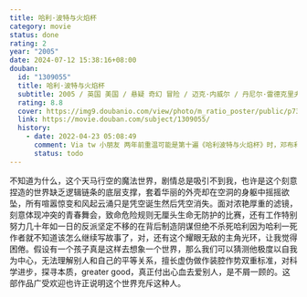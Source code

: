 ```yaml
---
title: 哈利·波特与火焰杯
category: movie
status: done
rating: 2
year: "2005"
date: 2024-07-12 15:38:16+08:00
douban:
  id: "1309055"
  title: 哈利·波特与火焰杯
  subtitle: 2005 / 英国 美国 / 悬疑 奇幻 冒险 / 迈克·内威尔 / 丹尼尔·雷德克里夫 艾玛·沃森
  rating: 8.8
  cover: https://img9.doubanio.com/view/photo/m_ratio_poster/public/p735391084.jpg
  link: https://movie.douban.com/subject/1309055/
  history:
    - date: 2022-04-23 05:08:49
      comment: Via tw 小朋友 两年前重温可能是第十遍《哈利波特与火焰杯》时，邓布利多在塞德里克死后的这段发言振聋发聩。
      status: todo
---
```


不知道为什么，这个天马行空的魔法世界，剧情总是吸引不到我，也许是这个刻意捏造的世界缺乏逻辑链条的底层支撑，套着华丽的外壳却在空洞的身躯中摇摇欲坠，所有喧嚣惊变和风起云涌只是凭空诞生然后凭空消失。面对浓艳厚重的滤镜，刻意体现冲突的青春舞会，致命危险规则无厘头生命无防护的比赛，还有工作特别努力几十年如一日的反派坚定不移的在背后制造阴谋但绝不杀死哈利因为哈利一死作者就不知道该怎么继续写故事了，对，还有这个耀眼无敌的主角光环，让我觉得困倦。假设有一个孩子真是这样去想象一个世界，那么我们可以猜测他极度以自我为中心，无法理解别人和自己的平等关系，擅长虚伪做作装腔作势双重标准，对科学进步，探寻本质，greater good，真正付出心血去爱别人，是不屑一顾的。这部作品广受欢迎也许正说明这个世界充斥这种人。
